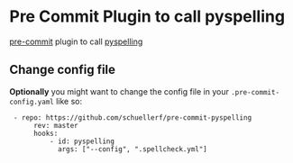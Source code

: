 # Pre Commit Plugin to call pyspelling

[pre-commit](https://pre-commit.com) plugin to call [pyspelling](https://github.com/facelessuser/pyspelling)


## Change config file

**Optionally** you might want to change the config file in your `.pre-commit-config.yaml` like so:

```
 - repo: https://github.com/schuellerf/pre-commit-pyspelling
      rev: master
      hooks:
          - id: pyspelling
            args: ["--config", ".spellcheck.yml"]
```

